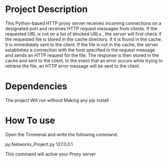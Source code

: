 # Project Description
This Python-based HTTP proxy server receives incoming connections on a designated port
and receives HTTP request messages from clients. If the requested URL is not on a list of blocked URLs
, the server will first check if the requested file is stored in the cache directory. 
If it is found in the cache, it is immediately sent to the client. If the file is not in the cache, 
the server establishes a connection with the host specified in the request message and sends an HTTP request for the file.
The response is then stored in the cache and sent to the client. In the event that an error occurs while trying to retrieve the file,
an HTTP error message will be sent to the client.
# Dependencies
The project Will run without Making any pip install
# How To use
Open the Tirnmenal and write the following command:

py Networks_Project.py 127.0.0.1 

This command will active your Proxy server
